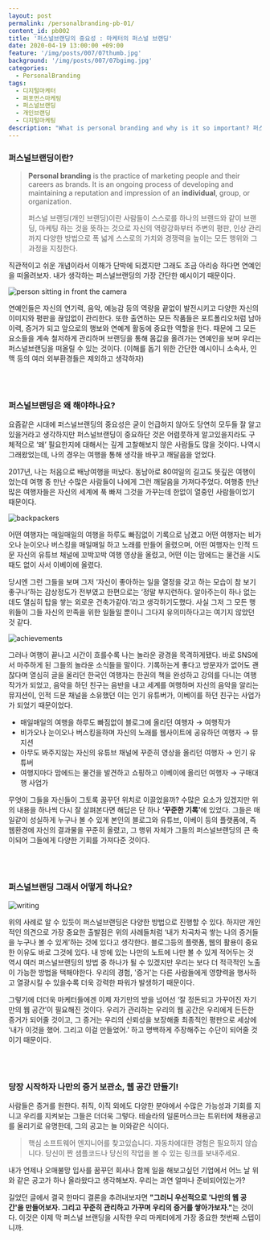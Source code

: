 ```yaml
---
layout: post
permalink: /personalbranding-pb-01/
content_id: pb002
title: '퍼스널브랜딩의 중요성 : 마케터의 퍼스널 브랜딩'
date: 2020-04-19 13:00:00 +09:00
feature: '/img/posts/007/07thumb.jpg'
background: '/img/posts/007/07bgimg.jpg'
categories:
  - PersonalBranding
tags:
  - 디지털마케터
  - 퍼포먼스마케팅
  - 퍼스널브랜딩
  - 개인브랜딩
  - 디지털마케팅
description: "What is personal branding and why is it so important? 퍼스널브랜딩이 마케터에게 중요한 이유는 무엇일까."
---
```


<h3>퍼스널브랜딩이란?</h3>

> **Personal branding** is the practice of marketing people and their careers as brands. It is an ongoing process of developing and maintaining a reputation and impression of an **individual**, group, or organization.
>
>  퍼스널 브랜딩(개인 브랜딩)이란 사람들이 스스로를 하나의 브랜드와 같이 브랜딩, 마케팅 하는 것을 뜻하는 것으로 자신의 역량강화부터 주변의 평판, 인상 관리까지 다양한 방법으로 폭 넓게 스스로의 가치와 경쟁력을 높이는 모든 행위와 그 과정을 지칭한다.   

직관적이고 쉬운 개념이라서 이해가 단박에 되겠지만 그래도 조금 아리송 하다면 연예인을 떠올려보자. 내가 생각하는 퍼스널브랜딩의 가장 간단한 예시이기 때문이다.

![person sitting in front the camera](/img/posts/007/01.jpg)

 연예인들은 자신의 연기력, 음악, 예능감 등의 역량을 끝없이 발전시키고 다양한 자신의 이미지와 평판을 끊임없이 관리한다. 또한 출연하는 모든 작품들은 포트폴리오처럼 남아 이력, 증거가 되고 앞으로의 행보와 연예계 활동에 중요한 역할을 한다. 때문에 그 모든 요소들을 계속 철저하게 관리하며 브랜딩을 통해 몸값을 올려가는 연예인을 보며 우리는 퍼스널브랜딩을 떠올릴 수 있는 것이다. (이해를 돕기 위한 간단한 예시이니 소속사, 인맥 등의 여러 외부환경들은 제외하고 생각하자)

<br>

<br>

<h3>퍼스널브랜딩은 왜 해야하나요?</h3>

 요즘같은 시대에 퍼스널브랜딩의 중요성은 굳이 언급하지 않아도 당연히 모두들 잘 알고 있을거라고 생각하지만 퍼스널브랜딩이 중요하단 것은 어렴풋하게 알고있을지라도 구체적으로 ‘왜’ 필요한지에 대해서는 깊게 고찰해보지 않은 사람들도 많을 것이다. 나역시 그래왔었는데, 나의 경우는 여행을 통해 생각을 바꾸고 깨달음을 얻었다.  

 2017년, 나는 처음으로 배낭여행을 떠났다. 동남아로 80여일의 길고도 뜻깊은 여행이었는데 여행 중 만난 수많은 사람들이 나에게 그런 깨달음을 가져다주었다. 여행중 만난 많은 여행자들은 자신의 세계에 푹 빠져 그것을 가꾸는데 한없이 열중인 사람들이었기 때문이다.

![backpackers](/img/posts/007/02.jpg)

 어떤 여행자는 매일매일의 여행을 하루도 빠짐없이 기록으로 남겼고 어떤 여행자는 비가오나 눈이오나 버스킹을 매일매일 하고 노래를 만들어 올렸으며, 어떤 여행자는 인적 드문 자신의 유튜브 채널에 꼬박꼬박 여행 영상을 올렸고, 어떤 이는 맘에드는 물건을 시도때도 없이 사서 이베이에 올렸다.

 당시엔 그런 그들을 보며 그저 ‘자신이 좋아하는 일을 열정을 갖고 하는 모습이 참 보기 좋구나’하는 감상정도가 전부였고 한편으로는 ‘정말 부지런하다. 알아주는이 하나 없는데도 열심히 탑을 쌓는 외로운 건축가같아.’라고 생각하기도했다. 사실 그저 그 모든 행위들이 그들 자신의 만족을 위한 일들일 뿐이니 그다지 유의미하다고는 여기지 않았던 것 같다.

![achievements](/img/posts/007/03.jpg)

 그러나 여행이 끝나고 시간이 흐를수록 나는 놀라운 광경을 목격하게됐다. 바로 SNS에서 마주하게 된 그들의 놀라운 소식들을 말이다. 기록하는게 좋다고 방문자가 없어도 괜찮다며 열심히 글을 올리던 한국인 여행자는 한권의 책을 완성하고 강의를 다니는 여행작가가 되었고, 음악을 하던 친구는 음반을 내고 세계를 여행하며 자신의 음악을 알리는 뮤지션이, 인적 드문 채널을 소유했던 이는 인기 유튜버가, 이베이를 하던 친구는 사업가가 되었기 때문이었다.

- 매일매일의 여행을 하루도 빠짐없이 블로그에 올리던 여행자 → 여행작가
- 비가오나 눈이오나 버스킹을하며 자신의 노래를 웹사이트에 공유하던 여행자 → 뮤지션
- 아무도 봐주지않는 자신의 유튜브 채널에 꾸준히 영상을 올리던 여행자 →  인기 유튜버
- 여행지마다 맘에드는 물건을 발견하고 쇼핑하고 이베이에 올리던 여행자 →  구매대행 사업가

 무엇이 그들을 자신들이 그토록 꿈꾸던 위치로 이끌었을까? 수많은 요소가 있겠지만 위의 내용을 하나씩 다시 잘 살펴본다면 해답은 단 하나 <b>‘꾸준한 기록’</b>에 있었다. 그들은 매일같이 성실하게 누구나 볼 수 있게 본인의 블로그와 유튜브, 이베이 등의 플랫폼에, 즉 웹환경에 자신의 결과물을 꾸준히 올렸고, 그 행위 자체가 그들의 퍼스널브랜딩의 큰 축이되어 그들에게 다양한 기회를 가져다준 것이다.

<br>

<br>

<h3>퍼스널브랜딩 그래서 어떻게 하나요?</h3>

![writing](/img/posts/007/04.jpg)

 위의 사례로 알 수 있듯이 퍼스널브랜딩은 다양한 방법으로 진행할 수 있다. 하지만 개인적인 의견으로 가장 중요한 출발점은 위의 사례들처럼 ‘내가 차곡차곡 쌓는 나의 증거들을 누구나 볼 수 있게’하는 것에 있다고 생각한다. 블로그등의 플랫폼, 웹의 활용이 중요한 이유도 바로 그것에 있다. 내 방에 있는 나만의 노트에 나만 볼 수 있게 적어두는 것 역시 여러 퍼스널브랜딩의 방법 중 하나가 될 수 있겠지만 우리는 보다 더 적극적인 노출이 가능한 방법을 택해야한다. 우리의 경험, '증거'는 다른 사람들에게 영향력을 행사하고 열광시킬 수 있을수록 더욱 강력한 파워가 발생하기 때문이다.

 그렇기에 더더욱 마케터들에겐 이제 자기만의 방을 넘어선 ‘잘 정돈되고 가꾸어진 자기만의 웹 공간’이 필요해진 것이다. 우리가 관리하는 우리의 웹 공간은 우리에게 든든한 증거가 되어줄 것이고, 그 증거는 우리의 신뢰성을 보장해줄 최종적인 평판으로 세상에 ‘내가 이것을 했어. 그리고 이걸 만들었어.’ 하고 명백하게 주장해주는 수단이 되어줄 것이기 때문이다.

<br>

<br>

<h3>당장 시작하자 나만의 증거 보관소, 웹 공간 만들기!</h3>

 사람들은 증거를 원한다. 취직, 이직 외에도 다양한 분야에서 수많은 가능성과 기회를 지니고 우리를 지켜보는 그들은 더더욱 그렇다. 테슬라의 일론머스크는 트위터에 채용공고를 올리기로 유명한데, 그의 공고는 늘 이와같은 식이다.

> 핵심 소프트웨어 엔지니어를 찾고있습니다. 자동차에대한 경험은 필요하지 않습니다. 당신이 짠 샘플코드나 당신의 작업을 볼 수 있는 링크를 보내주세요.

 내가 언제나 오매불망 입사를 꿈꾸던 회사나 함께 일을 해보고싶던 기업에서 어느 날 위와 같은 공고가 하나 올라왔다고 생각해보자. 우리는 과연 얼마나 준비되어있는가?

 길었던 글에서 결국 한마디 결론을 추려내보자면 <b>"그러니 우선적으로 '나만의 웹 공간'을 만들어보자. 그리고 꾸준히 관리하고 가꾸며 우리의 증거를 쌓아가보자."</b>는 것이다. 이것은 이제 막 퍼스널 브랜딩을 시작한 우리 마케터에게 가장 중요한 첫번째 스텝이니까.

<br>

<br>
